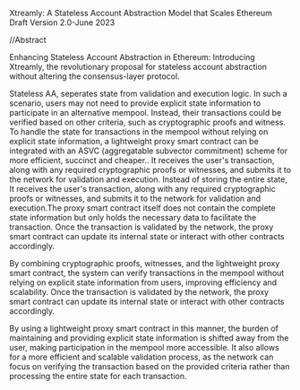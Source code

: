 Xtreamly: A Stateless Account Abstraction Model that Scales Ethereum
Draft Version 2.0-June  2023

//Abstract

Enhancing Stateless Account Abstraction in Ethereum: Introducing Xtreamly, the revolutionary proposal for stateless account abstraction 
without altering the consensus-layer protocol.

Stateless AA, seperates state from validation and execution logic. In such a scenario, users may not need to provide explicit
state information to participate in an alternative  mempool. Instead, their transactions could be verified based on other criteria, 
such as cryptographic proofs and witness. To handle the state for transactions in the mempool without relying on explicit 
state information, a lightweight proxy smart contract can be integrated with an ASVC (aggregatable subvector commitment) 
scheme for more efficient, succinct and  cheaper.. 
It receives the user's transaction, along with any required cryptographic proofs or witnesses, and submits it to the network 
for validation and execution. Instead of storing the entire state, It receives the user's transaction, along with any required 
cryptographic proofs or witnesses, and submits it to the network for validation and execution.The proxy smart contract itself 
does not contain the complete state information but only holds the necessary data to facilitate the transaction. Once the transaction
is validated by the network, the proxy smart contract can update its internal state or interact with other contracts accordingly.

By combining cryptographic proofs, witnesses, and the lightweight proxy smart contract, the system can verify transactions in the
mempool without relying on explicit state information from users, improving efficiency and scalability. Once the transaction
is validated by the network, the proxy smart contract can update its internal state or interact with other contracts accordingly.

By using a lightweight proxy smart contract in this manner, the burden of maintaining and providing explicit state information 
is shifted away from the user, making participation in the mempool more accessible. It also allows for a more efficient
and scalable validation process, as the network can focus on verifying the transaction based on the provided criteria 
rather than processing the entire state for each transaction.




